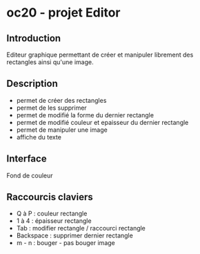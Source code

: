 # oc20 - projet Editor

## Introduction

Editeur graphique permettant de créer et manipuler librement des rectangles ainsi qu'une image. 

## Description
- permet de créer des rectangles
- permet de les supprimer
- permet de modifié la forme du dernier rectangle
- permet de modifié couleur et epaisseur du dernier rectangle
- permet de manipuler une image
- affiche du texte

## Interface
Fond de couleur

## Raccourcis claviers
- Q à P : couleur rectangle
- 1 à 4 : épaisseur rectangle
- Tab : modifier rectangle / raccourci rectangle
- Backspace : supprimer dernier rectangle
- m - n : bouger - pas bouger image
